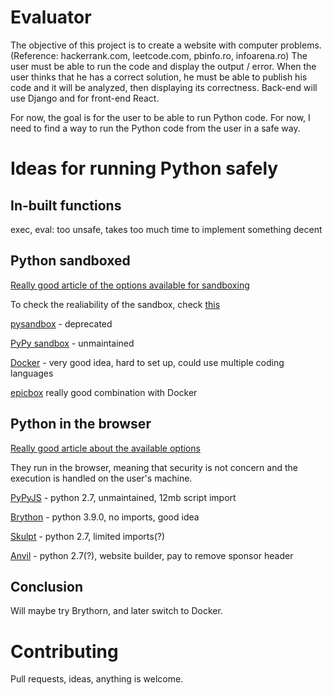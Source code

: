 # Evaluator

The objective of this project is to create a website with computer problems. (Reference: hackerrank.com, leetcode.com, pbinfo.ro, infoarena.ro)
The user must be able to run the code and display the output / error.
When the user thinks that he has a correct solution, he must be able to publish his code and it will be analyzed, then displaying its correctness.
Back-end will use Django and for front-end React.


For now, the goal is for the user to be able to run Python code.
For now, I need to find a way to run the Python code from the user in a safe way.

# Ideas for running Python safely

## In-built functions
exec, eval: too unsafe, takes too much time to implement something decent

## Python sandboxed
[Really good article of the options available for sandboxing](https://www.software.ac.uk/blog/2017-11-23-executing-python-code-submitted-web-service)

To check the realiability of the sandbox, check [this](https://book.hacktricks.xyz/misc/basic-python/bypass-python-sandboxes)

[pysandbox](https://github.com/vstinner/pysandbox) - deprecated

[PyPy sandbox](https://doc.pypy.org/en/latest/sandbox.html) - unmaintained

[Docker](https://www.docker.com/) - very good idea, hard to set up, could use multiple coding languages

[epicbox](https://pypi.org/project/epicbox/) really good combination with Docker

## Python in the browser
[Really good article about the available options](https://anvil.works/blog/python-in-the-browser-talk)

They run in the browser, meaning that security is not concern and the execution is handled on the user's machine.

[PyPyJS](https://github.com/pypyjs) - python 2.7, unmaintained, 12mb script import

[Brython](https://brython.info/) - python 3.9.0, no imports, good idea

[Skulpt](http://skulpt.org/) - python 2.7, limited imports(?)

[Anvil](https://anvil.works/) - python 2.7(?), website builder, pay to remove sponsor header

## Conclusion
Will maybe try Brythorn, and later switch to Docker.

# Contributing
Pull requests, ideas, anything is welcome.
